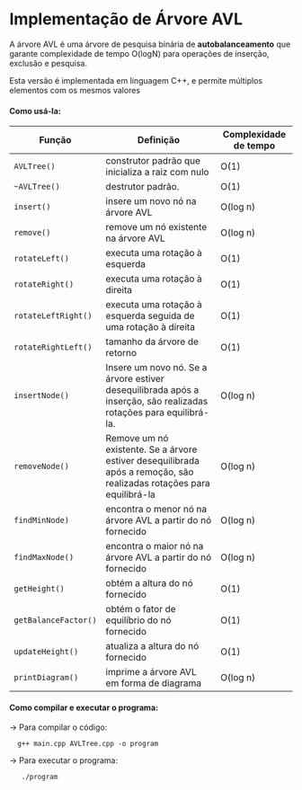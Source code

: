 # Implementação de Árvore AVL 

A árvore AVL é uma árvore de pesquisa binária de **autobalanceamento** que garante complexidade de tempo O(logN) para operações de inserção, exclusão e pesquisa.

Esta versão é implementada em linguagem C++, e permite múltiplos elementos com os mesmos valores

#### Como usá-la:

| Função | Definição | Complexidade de tempo |
| --- | --- | --- |
| `AVLTree()` | construtor padrão que inicializa a raiz com nulo | O(1) |
| `~AVLTree()` | destrutor padrão. | O(1) |
| `insert()` | insere um novo nó na árvore AVL | O(log n) |
| `remove()` | remove um nó existente na árvore AVL| O(log n) |
| `rotateLeft()` | executa uma rotação à esquerda | O(1) |
| `rotateRight()` | executa uma rotação à direita | O(1) |
| `rotateLeftRight()` | executa uma rotação à esquerda seguida de uma rotação à direita | O(1) |
| `rotateRightLeft()` | tamanho da árvore de retorno | O(1) |
| `insertNode()` | Insere um novo nó. Se a árvore estiver desequilibrada após a inserção, são realizadas rotações para equilibrá-la. | O(log n)|
| `removeNode()` | Remove um nó existente. Se a árvore estiver desequilibrada após a remoção, são realizadas rotações para equilibrá-la | O(log n) |
| `findMinNode)` | encontra o menor nó na árvore AVL a partir do nó fornecido | O(log n) |
| `findMaxNode()` | encontra o maior nó na árvore AVL a partir do nó fornecido | O(log n) |
| `getHeight()` | obtém a altura do nó fornecido | O(1) |
| `getBalanceFactor()` | obtém o fator de equilíbrio do nó fornecido | O(1) |
| `updateHeight()` | atualiza a altura do nó fornecido | O(1) |
| `printDiagram()` | imprime a árvore AVL em forma de diagrama | O(log n) |



#### Como compilar e executar o programa:

-> Para compilar o código:
      
      g++ main.cpp AVLTree.cpp -o program
       
-> Para executar o programa:
       
       ./program


